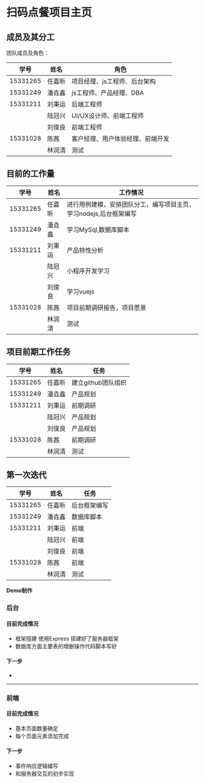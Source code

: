 ﻿# 扫码点餐项目主页

## 成员及其分工
团队成员及角色：

| 学号     | 姓名   | 角色                             |
| -------- | ------ | -------------------------------- |
| 15331265 | 任嘉昕 | 项目经理、js工程师、后台架构     |
| 15331249 | 潘垚鑫 | js工程师、产品经理、DBA          |
| 15331211 | 刘秉运 | 后端工程师                       |
|          | 陆冠兴 | UI/UX设计师、前端工程师          |
|          | 刘俊良 | 前端工程师                       |
| 15331028 | 陈茜   | 客户经理、用户体验经理、前端开发 |
|          | 林润清 | 测试                             |

## 目前的工作量

| 学号     | 姓名   | 工作情况                                                          |
| -------- | ------ | ----------------------------------------------------------------- |
| 15331265 | 任嘉昕 | 进行用例建模，安排团队分工，编写项目主页，学习nodejs,后台框架编写 |
| 15331249 | 潘垚鑫 | 学习MySql,数据库脚本                                              |
| 15331211 | 刘秉运 | 产品特性分析                                                      |
|          | 陆冠兴 | 小程序开发学习                                                    |
|          | 刘俊良 | 学习vuejs                                                         |
| 15331028 | 陈茜   | 项目前期调研报告，项目愿景                                        |
|          | 林润清 | 测试                                                              |





## 项目前期工作任务

| 学号     | 姓名   | 任务               |
| -------- | ------ | ------------------ |
| 15331265 | 任嘉昕 | 建立github团队组织 |
| 15331249 | 潘垚鑫 | 产品规划           |
| 15331211 | 刘秉运 | 前期调研           |
|          | 陆冠兴 | 产品规划           |
|          | 刘俊良 | 产品规划           |
| 15331028 | 陈茜   | 前期调研           |
|          | 林润清 | 测试               |




## 第一次迭代

| 学号     | 姓名   | 任务         |
| -------- | ------ | ------------ |
| 15331265 | 任嘉昕 | 后台框架编写 |
| 15331249 | 潘垚鑫 | 数据库脚本   |
| 15331211 | 刘秉运 | 前端         |
|          | 陆冠兴 | 前端         |
|          | 刘俊良 | 前端         |
| 15331028 | 陈茜   | 前端         |
|          | 林润清 | 测试         |


**Demo制作**

### 后台

#### 目前完成情况

 * 框架搭建 使用Express 搭建好了服务器框架
 * 数据库方面主要表的增删操作代码脚本写好

#### 下一步

* 

---

### 前端

#### 目前完成情况

* 基本页面数量确定
* 每个页面元素添加完成

#### 下一步
* 事件响应逻辑编写
* 和服务器交互的初步实现
